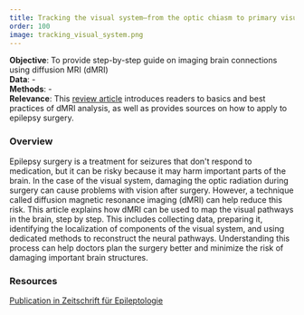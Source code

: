 ```yaml
---
title: Tracking the visual system—from the optic chiasm to primary visual cortex
order: 100
image: tracking_visual_system.png
---
```


**Objective**: To provide step-by-step guide on imaging brain connections using diffusion MRI (dMRI)  \
**Data**: - \
**Methods**:  - \
**Relevance**: This [review article](https://link.springer.com/article/10.1007/s10309-020-00384-y) introduces readers to basics and best practices of dMRI analysis, as well as provides sources on how to apply to epilepsy surgery.

### Overview

Epilepsy surgery is a treatment for seizures that don't respond to medication, but it can be risky because it may harm important parts of the brain. In the case of the visual system, damaging the optic radiation during surgery can cause problems with vision after surgery. However, a technique called diffusion magnetic resonance imaging (dMRI) can help reduce this risk. This article explains how dMRI can be used to map the visual pathways in the brain, step by step. This includes collecting data, preparing it, identifying the localization of components of the visual system, and using dedicated methods to reconstruct the neural pathways. Understanding this process can help doctors plan the surgery better and minimize the risk of damaging important brain structures.

### Resources

[Publication in Zeitschrift für Epileptologie ](https://link.springer.com/article/10.1007/s10309-020-00384-y)
